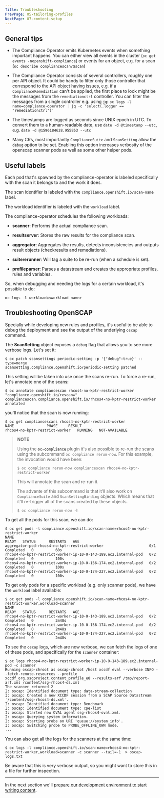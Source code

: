 ```yaml
---
Title: Troubleshooting
PrevPage: 05-tailoring-profiles
NextPage: 07-content-setup
---
```

General tips
------------

* The Compliance Operator emits Kubernetes events when something
  important happens. You can either view all events in the cluster (`oc get events
  -nopenshift-compliance`) or events for an object, e.g. for a scan
  (`oc describe compliancescan/$scan`)

* The Compliance Operator consists of several controllers, roughly
  one per API object. It could be handy to filter only those controller that correspond to
  the API object having issues, e.g. if a `ComplianceRemediation` can't be applied,
  the first place to look might be the messages from the `remediationctrl` controller.
  You can filter the messages from a single controller e.g. using `jq`:
  `oc logs -l name=compliance-operator | jq -c 'select(.logger == "remediationctrl")' `

* The timestamps are logged as seconds since UNIX epoch in UTC. To convert
  them to a human-readable date, use
  `date -d @timestamp --utc`, e.g. `date -d @1596184628.955853 --utc`

* Many CRs, most importantly `ComplianceSuite` and `ScanSetting` allow
  the `debug` option to be set. Enabling this option increases verbosity
  of the openscap scanner pods as well as some other helper pods.

Useful labels
-------------

Each pod that's spawned by the compliance-operator is labeled specifically with
the scan it belongs to and the work it does.

The scan identifier is labeled with the `compliance.openshift.io/scan-name`
label.

The workload identifier is labeled with the `workload` label.

The compliance-operator schedules the following workloads:

* **scanner**: Performs the actual compliance scan.

* **resultserver**: Stores the raw results for the compliance scan.

* **aggregator**: Aggregates the results, detects inconsistencies and outputs
  result objects (checkresults and remediations).

* **suitererunner**: Will tag a suite to be re-run (when a schedule is set).

* **profileparser**: Parses a datastream and creates the appropriate profiles,
  rules and variables.

So, when debugging and needing the logs for a certain workload, it's possible
to do:

```
oc logs -l workload=<workload name>
```


Troubleshooting OpenSCAP
------------------------

Specially while developing new rules and profiles, it's useful to be able to debug the deployment
and see the output of the underlying `oscap` command.

The **ScanSetting** object exposes a `debug` flag that allows you to see more verbose logs.
Let's set it:

```
$ oc patch scansettings periodic-setting -p '{"debug":true}' --type=merge
scansetting.compliance.openshift.io/periodic-setting patched
```

This setting will be taken into use once the scans re-run. To force a re-run, let's
annotate one of the scans:

```
$ oc annotate compliancescan rhcos4-no-kptr-restrict-worker "compliance.openshift.io/rescan="
compliancescan.compliance.openshift.io/rhcos4-no-kptr-restrict-worker annotated
```

you'll notice that the scan is now running:

```
$ oc get compliancescans rhcos4-no-kptr-restrict-worker
NAME               PHASE     RESULT
rhcos4-no-kptr-restrict-worker   RUNNING   NOT-AVAILABLE
```

> **NOTE**
> 
> Using the [`oc-compliance`](https://github.com/openshift/oc-compliance) plugin 
> it's also possible to re-run the scans using the subcommand
> `oc compliance rerun-now`. For this example, the invocation would have been:
> 
> ```
> $ oc compliance rerun-now compliancescan rhcos4-no-kptr-restrict-worker
> ```
> This will annotate the scan and re-run it.
> 
> The advante of this subcommand is that it'll also work on `ComplianceSuite` and
> `ScanSettingBinding` objects. Which means that it'll re-trigger all of the scans
> created by these objects.
>
> ```
> $ oc compliance rerun-now -h
> ```

To get all the pods for this scan, we can do:

```
$ oc get pods -l compliance.openshift.io/scan-name=rhcos4-no-kptr-restrict-worker
NAME                                                              READY   STATUS      RESTARTS   AGE
aggregator-pod-rhcos4-no-kptr-restrict-worker                     0/1     Completed   0          60s
rhcos4-no-kptr-restrict-worker-ip-10-0-143-189.ec2.internal-pod   0/2     Completed   0          100s
rhcos4-no-kptr-restrict-worker-ip-10-0-156-174.ec2.internal-pod   0/2     Completed   0          100s
rhcos4-no-kptr-restrict-worker-ip-10-0-174-227.ec2.internal-pod   0/2     Completed   0          100s
```

To get only pods for a specific workload (e.g. only scanner pods), we have the `workload`
label available:

```
$ oc get pods -l compliance.openshift.io/scan-name=rhcos4-no-kptr-restrict-worker,workload=scanner
NAME                                                              READY   STATUS      RESTARTS   AGE
rhcos4-no-kptr-restrict-worker-ip-10-0-143-189.ec2.internal-pod   0/2     Completed   0          2m48s
rhcos4-no-kptr-restrict-worker-ip-10-0-156-174.ec2.internal-pod   0/2     Completed   0          2m48s
rhcos4-no-kptr-restrict-worker-ip-10-0-174-227.ec2.internal-pod   0/2     Completed   0          2m48s
```

To see the `oscap` logs, which are now verbose, we can fetch the logs of one of these pods,
and specifically for the `scanner` container:

```
$ oc logs rhcos4-no-kptr-restrict-worker-ip-10-0-143-189.ec2.internal-pod -c scanner
Running oscap-chroot as oscap-chroot /host xccdf eval --verbose INFO --fetch-remote-resources --profile xccdf_org.ssgproject.content_profile_e8 --results-arf /tmp/report-arf.xml /content/ssg-rhcos4-ds.xml
The scanner returned 2
I: oscap: Identified document type: data-stream-collection
I: oscap: Created a new XCCDF session from a SCAP Source Datastream '/content/ssg-rhcos4-ds.xml'.
I: oscap: Identified document type: Benchmark
I: oscap: Identified document type: cpe-list
I: oscap: Started new OVAL agent ssg-rhcos4-oval.xml.
I: oscap: Querying system information.
I: oscap: Starting probe on URI 'queue://system_info'.
I: oscap: Switching probe to PROBE_OFFLINE_OWN mode.
...
```

You can also get all the logs for the scanners at the same time:

```
$ oc logs -l compliance.openshift.io/scan-name=rhcos4-no-kptr-restrict-worker,workload=scanner -c scanner --tail=-1  > oscap-logs.txt
```

Be aware that this is very verbose output, so you might want to store this in a file for further
inspection.

***

In the next section we'll [prepare our development environment to start
writing content](07-content-setup.md).
